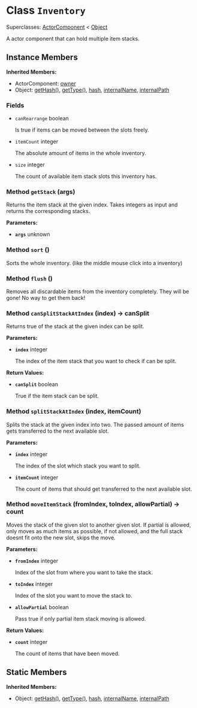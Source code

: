 # Class <code>Inventory</code>

Superclasses: <a href="ActorComponent.md">ActorComponent</a> < <a href="Object.md">Object</a>

A actor component that can hold multiple item stacks.
## Instance Members
<b>Inherited Members:</b>
- ActorComponent: <a href="ActorComponent.md#user-content-owner">owner</a>
- Object: <a href="Object.md#user-content-get-hash">getHash()</a>, <a href="Object.md#user-content-get-type">getType()</a>, <a href="Object.md#user-content-hash">hash</a>, <a href="Object.md#user-content-internal-name">internalName</a>, <a href="Object.md#user-content-internal-path">internalPath</a>
### Fields
- <code id="can-rearrange">canRearrange</code> boolean

  Is true if items can be moved between the slots freely.
- <code id="item-count">itemCount</code> integer

  The absolute amount of items in the whole inventory.
- <code id="size">size</code> integer

  The count of available item stack slots this inventory has.
### Method <code id="get-stack">getStack</code> (args)
Returns the item stack at the given index.
Takes integers as input and returns the corresponding stacks.

<b>Parameters:</b>

- <code><b>args</b></code> unknown

  

### Method <code id="sort">sort</code> ()
Sorts the whole inventory. (like the middle mouse click into a inventory)


### Method <code id="flush">flush</code> ()
Removes all discardable items from the inventory completely. They will be gone! No way to get them back!


### Method <code id="can-split-stack-at-index">canSplitStackAtIndex</code> (index) → canSplit
Returns true of the stack at the given index can be split.

<b>Parameters:</b>

- <code><b>index</b></code> integer

  The index of the item stack that you want to check if can be split.

<b>Return Values:</b>

- <code><b>canSplit</b></code> boolean

  True if the item stack can be split.
### Method <code id="split-stack-at-index">splitStackAtIndex</code> (index, itemCount)
Splits the stack at the given index into two. The passed amount of items gets transferred to the next available slot.

<b>Parameters:</b>

- <code><b>index</b></code> integer

  The index of the slot which stack you want to split.
- <code><b>itemCount</b></code> integer

  The count of items that should get transferred to the next available slot.

### Method <code id="move-item-stack">moveItemStack</code> (fromIndex, toIndex, allowPartial) → count
Moves the stack of the given slot to another given slot. If partial is allowed, only moves as much items as possible, if not allowed, and the full stack doesnt fit onto the new slot, skips the move.

<b>Parameters:</b>

- <code><b>fromIndex</b></code> integer

  Index of the slot from where you want to take the stack.
- <code><b>toIndex</b></code> integer

  Index of the slot you want to move the stack to.
- <code><b>allowPartial</b></code> boolean

  Pass true if only partial item stack moving is allowed.

<b>Return Values:</b>

- <code><b>count</b></code> integer

  The count of items that have been moved.
## Static Members
<b>Inherited Members:</b>
- Object: <a href="Object.md#user-content-s-get-hash">getHash()</a>, <a href="Object.md#user-content-s-get-type">getType()</a>, <a href="Object.md#user-content-s-hash">hash</a>, <a href="Object.md#user-content-s-internal-name">internalName</a>, <a href="Object.md#user-content-s-internal-path">internalPath</a>